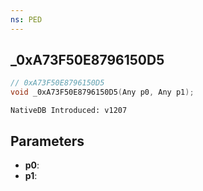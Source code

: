 ```yaml
---
ns: PED
---
```

## _0xA73F50E8796150D5

```c
// 0xA73F50E8796150D5
void _0xA73F50E8796150D5(Any p0, Any p1);
```

```
NativeDB Introduced: v1207
```

## Parameters
* **p0**:
* **p1**:

